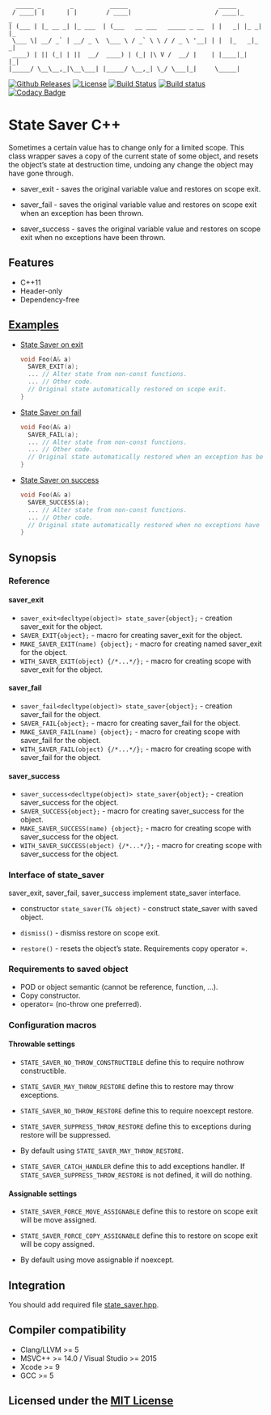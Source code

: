 ```text
  _____ _        _          _____                         _____
 / ____| |      | |        / ____|                       / ____|_     _
| (___ | |_ __ _| |_ ___  | (___   __ ___   _____ _ __  | |   _| |_ _| |_
 \___ \| __/ _` | __/ _ \  \___ \ / _` \ \ / / _ \ '__| | |  |_   _|_   _|
 ____) | || (_| | ||  __/  ____) | (_| |\ V /  __/ |    | |____|_|   |_|
|_____/ \__\__,_|\__\___| |_____/ \__,_| \_/ \___|_|     \_____|
```

[![Github Releases](https://img.shields.io/github/release/Neargye/state_saver.svg)](https://github.com/Neargye/state_saver/releases)
[![License](https://img.shields.io/github/license/Neargye/state_saver.svg)](LICENSE)
[![Build Status](https://travis-ci.org/Neargye/state_saver.svg?branch=master)](https://travis-ci.org/Neargye/state_saver)
[![Build status](https://ci.appveyor.com/api/projects/status/64trm7iqd1a9gg6u/branch/master?svg=true)](https://ci.appveyor.com/project/Neargye/state-saver/branch/master)
[![Codacy Badge](https://api.codacy.com/project/badge/Grade/d5ef10058bf44e57acc657d106aa2522)](https://www.codacy.com/app/Neargye/state_saver?utm_source=github.com&amp;utm_medium=referral&amp;utm_content=Neargye/state_saver&amp;utm_campaign=Badge_Grade)

# State Saver C++

Sometimes a certain value has to change only for a limited scope. This class wrapper saves a copy of the current state of some object, and resets the object’s state at destruction time, undoing any change the object may have gone through.

* saver_exit - saves the original variable value and restores on scope exit.

* saver_fail - saves the original variable value and restores on scope exit when an exception has been thrown.

* saver_success - saves the original variable value and restores on scope exit when no exceptions have been thrown.

## Features

* C++11
* Header-only
* Dependency-free

## [Examples](example)

* [State Saver on exit](example/state_saver_exit_example.cpp)

  ```cpp
  void Foo(A& a)
    SAVER_EXIT(a);
    ... // Alter state from non-const functions.
    ... // Other code.
    // Original state automatically restored on scope exit.
  }
  ```

* [State Saver on fail](example/state_saver_fail_example.cpp)

  ```cpp
  void Foo(A& a)
    SAVER_FAIL(a);
    ... // Alter state from non-const functions.
    ... // Other code.
    // Original state automatically restored when an exception has been thrown.
  }
  ```

* [State Saver on success](example/state_saver_success_example.cpp)

  ```cpp
  void Foo(A& a)
    SAVER_SUCCESS(a);
    ... // Alter state from non-const functions.
    ... // Other code.
    // Original state automatically restored when no exceptions have been thrown.
  }
  ```

## Synopsis

### Reference

#### saver_exit

* `saver_exit<decltype(object)> state_saver{object};` - creation saver_exit for the object.
* `SAVER_EXIT{object};` - macro for creating saver_exit for the object.
* `MAKE_SAVER_EXIT(name) {object};` - macro for creating named saver_exit for the object.
* `WITH_SAVER_EXIT(object) {/*...*/};` - macro for creating scope with saver_exit for the object.

#### saver_fail

* `saver_fail<decltype(object)> state_saver{object};` - creation saver_fail for the object.
* `SAVER_FAIL{object};` - macro for creating saver_fail for the object.
* `MAKE_SAVER_FAIL(name) {object};` - macro for creating scope with saver_fail for the object.
* `WITH_SAVER_FAIL(object) {/*...*/};` - macro for creating scope with saver_fail for the object.

#### saver_success

* `saver_success<decltype(object)> state_saver{object};` - creation saver_success for the object.
* `SAVER_SUCCESS{object};` - macro for creating saver_success for the object.
* `MAKE_SAVER_SUCCESS(name) {object};` - macro for creating scope with saver_success for the object.
* `WITH_SAVER_SUCCESS(object) {/*...*/};` - macro for creating scope with saver_success for the object.

### Interface of state_saver

saver_exit, saver_fail, saver_success implement state_saver interface.

* constructor `state_saver(T& object)` - construct state_saver with saved object.

* `dismiss()` - dismiss restore on scope exit.

* `restore()` - resets the object’s state. Requirements copy operator =.

### Requirements to saved object

* POD or object semantic (cannot be reference, function, ...).
* Copy constructor.
* operator= (no-throw one preferred).

### Configuration macros

#### Throwable settings

* `STATE_SAVER_NO_THROW_CONSTRUCTIBLE` define this to require nothrow constructible.

* `STATE_SAVER_MAY_THROW_RESTORE` define this to restore may throw exceptions.

* `STATE_SAVER_NO_THROW_RESTORE` define this to require noexcept restore.

* `STATE_SAVER_SUPPRESS_THROW_RESTORE` define this to exceptions during restore will be suppressed.

* By default using `STATE_SAVER_MAY_THROW_RESTORE`.

* `STATE_SAVER_CATCH_HANDLER` define this to add exceptions handler. If `STATE_SAVER_SUPPRESS_THROW_RESTORE` is not defined, it will do nothing.

#### Assignable settings

* `STATE_SAVER_FORCE_MOVE_ASSIGNABLE` define this to restore on scope exit will be move assigned.

* `STATE_SAVER_FORCE_COPY_ASSIGNABLE` define this to restore on scope exit will be copy assigned.

* By default using move assignable if noexcept.

## Integration

You should add required file [state_saver.hpp](include/state_saver.hpp).

## Compiler compatibility

* Clang/LLVM >= 5
* MSVC++ >= 14.0 / Visual Studio >= 2015
* Xcode >= 9
* GCC >= 5

## Licensed under the [MIT License](LICENSE)

